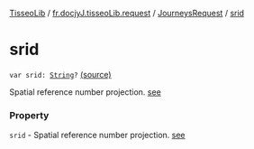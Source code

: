 [TisseoLib](../../index.md) / [fr.docjyJ.tisseoLib.request](../index.md) / [JourneysRequest](index.md) / [srid](./srid.md)

# srid

`var srid: `[`String`](https://kotlinlang.org/api/latest/jvm/stdlib/kotlin/-string/index.html)`?` [(source)](https://github.com/docjyJ/TisseoLib/tree/master/src/main/kotlin/fr/docjyJ/tisseoLib/request/JourneysRequest.kt#L44)

Spatial reference number projection. [see](https://en.wikipedia.org/wiki/SRID)

### Property

`srid` - Spatial reference number projection. [see](https://en.wikipedia.org/wiki/SRID)